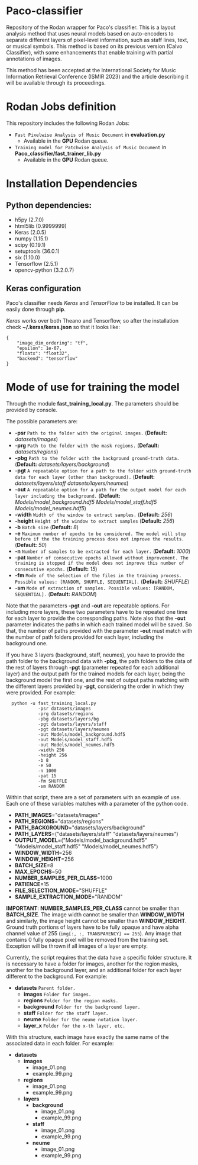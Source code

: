 # Paco-classifier

Repository of the Rodan wrapper for Paco's classifier. This is a layout analysis method that uses neural models based on auto-encoders to separate different layers of pixel-level information, such as staff lines, text, or musical symbols. This method is based on its previous version (Calvo Classifier), with some enhancements that enable training with partial annotations of images.

This method has been accepted at the International Society for Music Information Retrieval Conference (ISMIR 2023) and the article describing it will be available through its proceedings.


# Rodan Jobs definition
This repository includes the following Rodan Jobs:
- `Fast Pixelwise Analysis of Music Document` in **evaluation.py**
  - Available in the **GPU** Rodan queue.
- `Training model for Patchwise Analysis of Music Document` in **Paco_classifier/fast_trainer_lib.py**
  - Available in the **GPU** Rodan queue.

# Installation Dependencies

## Python dependencies:

  * h5py (2.7.0)
  * html5lib (0.9999999)
  * Keras (2.0.5)
  * numpy (1.15.1)
  * scipy (0.19.1)
  * setuptools (36.0.1)
  * six (1.10.0)
  * Tensorflow (2.5.1)
  * opencv-python (3.2.0.7)

## Keras configuration

Paco's classifier needs *Keras* and *TensorFlow* to be installed. It can be easily done through **pip**. 

*Keras* works over both Theano and Tensorflow, so after the installation check **~/.keras/keras.json** so that it looks like:

~~~
{
    "image_dim_ordering": "tf",
    "epsilon": 1e-07,
    "floatx": "float32",
    "backend": "tensorflow"
}
~~~


# Mode of use for training the model

Through the module **fast_training_local.py**. The parameters should be provided by console.

The possible parameters are:
  * **-psr** `Path to the folder with the original images.` (**Default:** *datasets/images*)
  * **-prg** `Path to the folder with the mask regions.` (**Default:** *datasets/regions*)
  * **-pbg** `Path to the folder with the background ground-truth data.` (**Default:** *datasets/layers/background*)
  * **-pgt** `A repeatable option for a path to the folder with ground-truth data for each layer (other than background).` (**Default:** *datasets/layers/staff*  *datasets/layers/neumes*)
  * **-out** `A repeatable option for a path for the output model for each layer including the background.` (**Default:** *Models/model_background.hdf5*   *Models/model_staff.hdf5*  *Models/model_neumes.hdf5*)
  * **-width** `Width of the window to extract samples.` (**Default:** *256*)
  * **-height** `Height of the window to extract samples` (**Default:** *256*)
  * **-b** `Batch size` (**Default:** *8*)
  * **-e** `Maximum number of epochs to be considered. The model will stop before if the the training process does not improve the results.` (**Default:** *50*)
  * **-n** `Number of samples to be extracted for each layer.` (**Default:** *1000*)
  * **-pat** `Number of consecutive epochs allowed without improvement. The training is stopped if the model does not improve this number of consecutive epochs.` (**Default:** *15*)
  * **-fm** `Mode of the selection of the files in the training process. Possible values: [RANDOM, SHUFFLE, SEQUENTIAL].` (**Default:** *SHUFFLE*)
  * **-sm** `Mode of extraction of samples. Possible values: [RANDOM, SEQUENTIAL].` (**Default:** *RANDOM*)
  
Note that the parameters **-pgt** and **-out** are repeatable options. For including more layers, these two parameters have to be repeated one time for each layer to provide the corresponding paths. Note also that the **-out** parameter indicates the paths in which each trained model will be saved. So that, the number of paths provided with the parameter **-out** must match with the number of path folders provided for each layer, including the background one. 

If you have 3 layers (background, staff, neumes), you have to provide the path folder to the background data with **-pbg**, the path folders to the data of the rest of layers through **-pgt** (parameter repeated for each additional layer) and the output path for the trained models for each layer, being the background model the first one, and the rest of output paths matching with the different layers provided by **-pgt**, considering the order in which they were provided. For example:

~~~
  python -u fast_training_local.py  
            -psr datasets/images  
            -prg datasets/regions  
            -pbg datasets/layers/bg  
            -pgt datasets/layers/staff  
            -pgt datasets/layers/neumes  
            -out Models/model_background.hdf5  
            -out Models/model_staff.hdf5  
            -out Models/model_neumes.hdf5  
            -width 256  
            -height 256  
            -b 8  
            -e 50  
            -n 1000  
            -pat 15  
            -fm SHUFFLE  
            -sm RANDOM  
~~~


Within that script, there are a set of parameters with an example of use. Each one of these variables matches with a parameter of the python code.

  * **PATH_IMAGES**="datasets/images"  
  * **PATH_REGIONS**="datasets/regions"  
  * **PATH_BACKGROUND**="datasets/layers/background"  
  * **PATH_LAYERS**=("datasets/layers/staff" "datasets/layers/neumes")  
  * **OUTPUT_MODEL**=("Models/model_background.hdf5" "Models/model_staff.hdf5" "Models/model_neumes.hdf5")  
  * **WINDOW_WIDTH**=256  
  * **WINDOW_HEIGHT**=256  
  * **BATCH_SIZE**=8  
  * **MAX_EPOCHS**=50  
  * **NUMBER_SAMPLES_PER_CLASS**=1000  
  * **PATIENCE**=15  
  * **FILE_SELECTION_MODE**="SHUFFLE"  
  * **SAMPLE_EXTRACTION_MODE**="RANDOM"  


**IMPORTANT**: 
**NUMBER_SAMPLES_PER_CLASS** cannot be smaller than **BATCH_SIZE**. The image width cannot be smaller than **WINDOW_WIDTH** and similarly, the image height cannot be smaller than **WINDOW_HEIGHT**. Ground truth portions of layers have to be fully opaque and have alpha channel value of 255 (`img[:, :, TRANSPARENCY] == 255`). Any image that contains 0 fully opaque pixel will be removed from the training set. Exception will be thrown if all images of a layer are empty.  
  
Currently, the script requires that the data have a specific folder structure. It is necessary to have a folder for images, another for the region masks, another for the background layer, and an additional folder for each layer different to the background. For example:

  - **datasets** `Parent folder.`
    - **images** `Folder for images.`
    - **regions** `Folder for the region masks.`
    - **background** `Folder for the background layer.`
    - **staff** `Folder for the staff layer.`
    - **neume** `Folder for the neume notation layer.`
    - **layer_x** `Folder for the x-th layer, etc.`

With this structure, each image have exactly the same name of the associated data in each folder. For example:
  - **datasets**
    - **images** 
      - image_01.png
      - example_99.png
    - **regions**
      - image_01.png
      - example_99.png
    - **layers**
      - **background**
        - image_01.png
        - example_99.png
      - **staff**
        - image_01.png
        - example_99.png
      - **neume**
        - image_01.png
        - example_99.png

